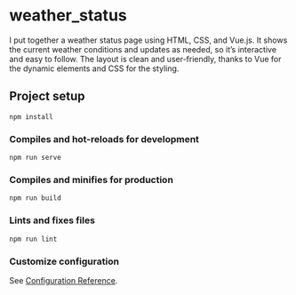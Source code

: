 # weather_status
I put together a weather status page using HTML, CSS, and Vue.js. It shows the current weather conditions and updates as needed, so it’s interactive and easy to follow. The layout is clean and user-friendly, thanks to Vue for the dynamic elements and CSS for the styling. 

## Project setup
```
npm install
```

### Compiles and hot-reloads for development
```
npm run serve
```

### Compiles and minifies for production
```
npm run build
```

### Lints and fixes files
```
npm run lint
```

### Customize configuration
See [Configuration Reference](https://cli.vuejs.org/config/).
